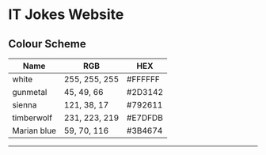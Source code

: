 # IT Jokes Website

## Colour Scheme

| Name        | RGB           | HEX       |
|-------------|---------------|-----------|
| white       | 255, 255, 255 | #FFFFFF   |
| gunmetal    | 45, 49, 66    | #2D3142   |
| sienna      | 121, 38, 17   | #792611   |
| timberwolf  | 231, 223, 219 | #E7DFDB   |
| Marian blue | 59, 70, 116   | #3B4674   |
--------------------------------------------
